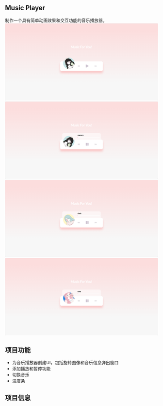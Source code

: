 ## Music Player

制作一个具有简单动画效果和交互功能的音乐播放器。
![Alt Text](images/1.png)
<br />
![Alt Text](images/5.png)
<br />
![Alt Text](images/3.png)
<br />
![Alt Text](images/4.png)

## 项目功能

- 为音乐播放器创建UI，包括旋转图像和音乐信息弹出窗口
- 添加播放和暂停功能
- 切换音乐
- 进度条

## 项目信息

